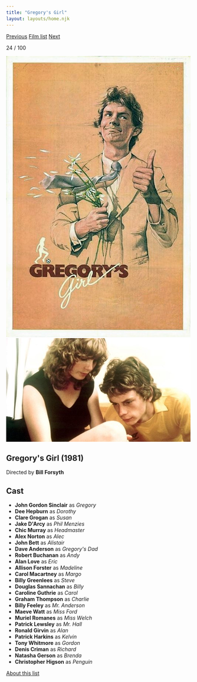 ```yaml
---
title: "Gregory's Girl"
layout: layouts/home.njk
---
```


<nav class="films">
  <a class="prev" href="../diva">Previous</a>
  <a href="../">Film list</a>
  <a class="next" href="../blade-runner">Next</a>
</nav>

<p>24 / 100</p>

<article class="film">
  <div class="backdrop-and-poster">
    <img class="poster" src="../films/posters/gregorys-girl.jpg" alt="">
    <img class="backdrop" src="../films/backdrops/gregorys-girl.jpg" alt="">
  </div>

  <h1>Gregory's Girl (1981)</h1>

  <p class="director">
    Directed by <strong>Bill Forsyth</strong>
  </p>


  <h2>
    Cast
  </h2>
  <ul>
    <li><strong>John Gordon Sinclair</strong> as <em>Gregory</em></li>
<li><strong>Dee Hepburn</strong> as <em>Dorothy</em></li>
<li><strong>Clare Grogan</strong> as <em>Susan</em></li>
<li><strong>Jake D'Arcy</strong> as <em>Phil Menzies</em></li>
<li><strong>Chic Murray</strong> as <em>Headmaster</em></li>
<li><strong>Alex Norton</strong> as <em>Alec</em></li>
<li><strong>John Bett</strong> as <em>Alistair</em></li>
<li><strong>Dave Anderson</strong> as <em>Gregory's Dad</em></li>
<li><strong>Robert Buchanan</strong> as <em>Andy</em></li>
<li><strong>Alan Love</strong> as <em>Eric</em></li>
<li><strong>Allison Forster</strong> as <em>Madeline</em></li>
<li><strong>Carol Macartney</strong> as <em>Margo</em></li>
<li><strong>Billy Greenlees</strong> as <em>Steve</em></li>
<li><strong>Douglas Sannachan</strong> as <em>Billy</em></li>
<li><strong>Caroline Guthrie</strong> as <em>Carol</em></li>
<li><strong>Graham Thompson</strong> as <em>Charlie</em></li>
<li><strong>Billy Feeley</strong> as <em>Mr. Anderson</em></li>
<li><strong>Maeve Watt</strong> as <em>Miss Ford</em></li>
<li><strong>Muriel Romanes</strong> as <em>Miss Welch</em></li>
<li><strong>Patrick Lewsley</strong> as <em>Mr. Hall</em></li>
<li><strong>Ronald Girvin</strong> as <em>Alan</em></li>
<li><strong>Patrick Harkins</strong> as <em>Kelvin</em></li>
<li><strong>Tony Whitmore</strong> as <em>Gordon</em></li>
<li><strong>Denis Criman</strong> as <em>Richard</em></li>
<li><strong>Natasha Gerson</strong> as <em>Brenda</em></li>
<li><strong>Christopher Higson</strong> as <em>Penguin</em></li>
  </ul>
</article>
<footer>
  <a href="../about">About this list</a>
</footer>
